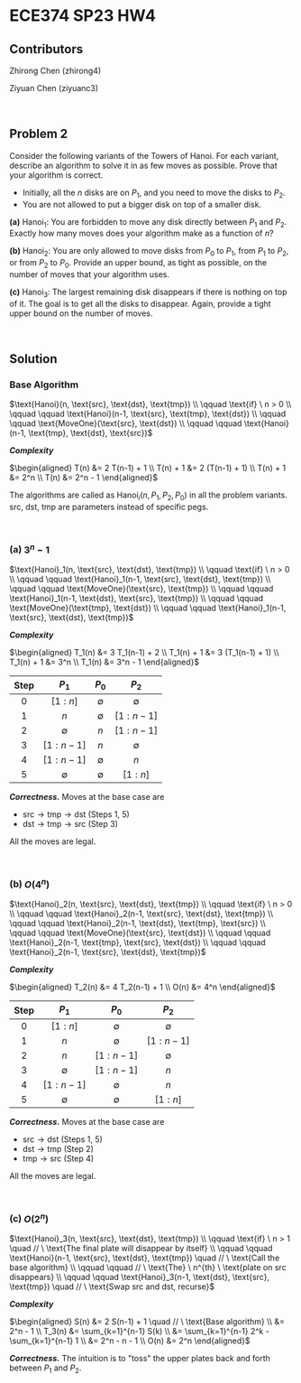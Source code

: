 # ECE374 SP23 HW4

## Contributors

Zhirong Chen (zhirong4)

Ziyuan Chen (ziyuanc3)

<br>

## Problem 2

Consider the following variants of the Towers of Hanoi. For each variant, describe an algorithm to solve it in as few moves as possible. Prove that your algorithm is correct.
- Initially, all the $n$ disks are on $P_1$, and you need to move the disks to $P_2$.
- You are not allowed to put a bigger disk on top of a smaller disk.

**(a)** $\text{Hanoi}_1$: You are forbidden to move any disk directly between $P_1$ and $P_2$. Exactly how many moves does your algorithm make as a function of $n$?

**(b)** $\text{Hanoi}_2$: You are only allowed to move disks from $P_0$ to $P_1$, from $P_1$ to $P_2$, or from $P_2$ to $P_0$. Provide an upper bound, as tight as possible, on the number of moves that your
algorithm uses.

**(c)** $\text{Hanoi}_3$: The largest remaining disk disappears if there is nothing on top of it. The goal is to get all the disks to disappear. Again, provide a tight upper bound on the number of moves.

<br>

## Solution

### **Base Algorithm**

$\text{Hanoi}(n, \text{src}, \text{dst}, \text{tmp}) \\
\qquad \text{if} \ n > 0 \\
\qquad \qquad \text{Hanoi}(n-1, \text{src}, \text{tmp}, \text{dst}) \\
\qquad \qquad \text{MoveOne}(\text{src}, \text{dst}) \\
\qquad \qquad \text{Hanoi}(n-1, \text{tmp}, \text{dst}, \text{src})$

***Complexity***

$\begin{aligned}
T(n) &= 2 T(n-1) + 1 \\
T(n) + 1 &= 2 (T(n-1) + 1) \\
T(n) + 1 &= 2^n \\
T(n) &= 2^n - 1
\end{aligned}$

The algorithms are called as $\text{Hanoi}_i(n, P_1, P_2, P_0)$ in all the problem variants. <br>
$\text{src}$, $\text{dst}$, $\text{tmp}$ are parameters instead of specific pegs.

<br>

### **(a)** $3^n - 1$

$\text{Hanoi}_1(n, \text{src}, \text{dst}, \text{tmp}) \\
\qquad \text{if} \ n > 0 \\
\qquad \qquad \text{Hanoi}_1(n-1, \text{src}, \text{dst}, \text{tmp}) \\
\qquad \qquad \text{MoveOne}(\text{src}, \text{tmp}) \\
\qquad \qquad \text{Hanoi}_1(n-1, \text{dst}, \text{src}, \text{tmp}) \\
\qquad \qquad \text{MoveOne}(\text{tmp}, \text{dst}) \\
\qquad \qquad \text{Hanoi}_1(n-1, \text{src}, \text{dst}, \text{tmp})$

***Complexity***

$\begin{aligned}
T_1(n) &= 3 T_1(n-1) + 2 \\
T_1(n) + 1 &= 3 (T_1(n-1) + 1) \\
T_1(n) + 1 &= 3^n \\
T_1(n) &= 3^n - 1
\end{aligned}$

| Step | $P_1$ | $P_0$ | $P_2$ |
| :--: | :---: | :---: | :---: |
| 0 | $[1:n]$ | $\emptyset$ | $\emptyset$ |
| 1 | $n$ | $\emptyset$ | $[1:n-1]$ |
| 2 | $\emptyset$ | $n$ | $[1:n-1]$ |
| 3 | $[1:n-1]$ | $n$ | $\emptyset$ |
| 4 | $[1:n-1]$ | $\emptyset$ | $n$ |
| 5 | $\emptyset$ | $\emptyset$ | $[1:n]$ |

***Correctness.*** Moves at the base case are
- $\text{src} \rightarrow \text{tmp} \rightarrow \text{dst}$ (Steps 1, 5)
- $\text{dst} \rightarrow \text{tmp} \rightarrow \text{src}$ (Step 3)

All the moves are legal.

<br>

### **(b)** $O(4^n)$

$\text{Hanoi}_2(n, \text{src}, \text{dst}, \text{tmp}) \\
\qquad \text{if} \ n > 0 \\
\qquad \qquad \text{Hanoi}_2(n-1, \text{src}, \text{dst}, \text{tmp}) \\
\qquad \qquad \text{Hanoi}_2(n-1, \text{dst}, \text{tmp}, \text{src}) \\
\qquad \qquad \text{MoveOne}(\text{src}, \text{dst}) \\
\qquad \qquad \text{Hanoi}_2(n-1, \text{tmp}, \text{src}, \text{dst}) \\
\qquad \qquad \text{Hanoi}_2(n-1, \text{src}, \text{dst}, \text{tmp})$

***Complexity***

$\begin{aligned}
T_2(n) &= 4 T_2(n-1) + 1 \\
O(n) &= 4^n
\end{aligned}$

| Step | $P_1$ | $P_0$ | $P_2$ |
| :--: | :---: | :---: | :---: |
| 0 | $[1:n]$ | $\emptyset$ | $\emptyset$ |
| 1 | $n$ | $\emptyset$ | $[1:n-1]$ |
| 2 | $n$ | $[1:n-1]$ | $\emptyset$ |
| 3 | $\emptyset$ | $[1:n-1]$ | $n$ |
| 4 | $[1:n-1]$ | $\emptyset$ | $n$ |
| 5 | $\emptyset$ | $\emptyset$ | $[1:n]$ |

***Correctness.*** Moves at the base case are
- $\text{src} \rightarrow \text{dst}$ (Steps 1, 5)
- $\text{dst} \rightarrow \text{tmp}$ (Step 2)
- $\text{tmp} \rightarrow \text{src}$ (Step 4)

All the moves are legal.

<br>

### **(c)** $O(2^n)$

$\text{Hanoi}_3(n, \text{src}, \text{dst}, \text{tmp}) \\
\qquad \text{if} \ n > 1  \quad // \ \text{The final plate will disappear by itself} \\
\qquad \qquad \text{Hanoi}(n-1, \text{src}, \text{dst}, \text{tmp}) \quad // \ \text{Call the base algorithm} \\
\qquad \qquad // \ \text{The} \ n^{th} \ \text{plate on src disappears} \\
\qquad \qquad \text{Hanoi}_3(n-1, \text{dst}, \text{src}, \text{tmp})  \quad // \ \text{Swap src and dst, recurse}$

***Complexity***

$\begin{aligned}
S(n) &= 2 S(n-1) + 1 \quad // \ \text{Base algorithm} \\
&= 2^n - 1 \\
T_3(n) &= \sum_{k=1}^{n-1} S(k) \\
&= \sum_{k=1}^{n-1} 2^k - \sum_{k=1}^{n-1} 1 \\
&= 2^n - n - 1 \\
O(n) &= 2^n
\end{aligned}$

***Correctness.*** The intuition is to "toss" the upper plates back and forth between $P_1$ and $P_2$.
